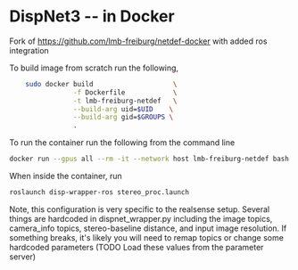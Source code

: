 # DispNet3 -- in Docker
Fork of https://github.com/lmb-freiburg/netdef-docker with added ros integration

To build image from scratch run the following,

```sh
	sudo docker build                    \
                -f Dockerfile            \
                -t lmb-freiburg-netdef   \
                --build-arg uid=$UID    \
                --build-arg gid=$GROUPS \
                .
```

To run the container run the following from the command line
```sh
docker run --gpus all --rm -it --network host lmb-freiburg-netdef bash
```

When inside the container, run
```sh
roslaunch disp-wrapper-ros stereo_proc.launch
```

Note, this configuration is very specific to the realsense setup. Several things are hardcoded in dispnet_wrapper.py including the image topics, camera_info topics, stereo-baseline distance, and input image resolution. If something breaks, it's likely you will need to remap topics or change some hardcoded parameters (TODO Load these values from the parameter server)
